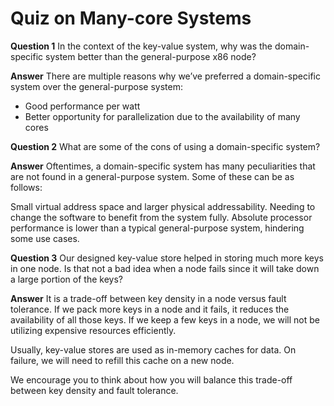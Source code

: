 # Quiz on Many-core Systems


**Question 1**
In the context of the key-value system, why was the domain-specific system better than the general-purpose x86 node?

**Answer**
There are multiple reasons why we’ve preferred a domain-specific system over the general-purpose system:

- Good performance per watt
- Better opportunity for parallelization due to the availability of many cores


**Question 2**
What are some of the cons of using a domain-specific system?

**Answer**
Oftentimes, a domain-specific system has many peculiarities that are not found in a general-purpose system. Some of these can be as follows:

Small virtual address space and larger physical addressability.
Needing to change the software to benefit from the system fully.
Absolute processor performance is lower than a typical general-purpose system, hindering some use cases.




**Question 3**
Our designed key-value store helped in storing much more keys in one node. Is that not a bad idea when a node fails since it will take down a large portion of the keys?

**Answer**
It is a trade-off between key density in a node versus fault tolerance. If we pack more keys in a node and it fails, it reduces the availability of all those keys. If we keep a few keys in a node, we will not be utilizing expensive resources efficiently.

Usually, key-value stores are used as in-memory caches for data. On failure, we will need to refill this cache on a new node.

We encourage you to think about how you will balance this trade-off between key density and fault tolerance.

